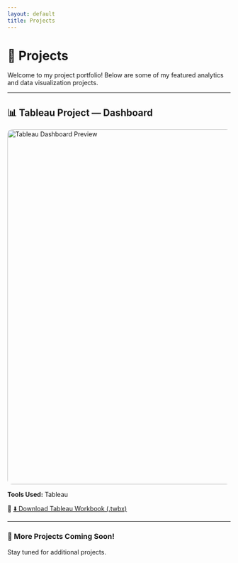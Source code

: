 ```yaml
---
layout: default
title: Projects
---
```


# 💼 Projects

Welcome to my project portfolio! Below are some of my featured analytics and data visualization projects.

---

## 📊 Tableau Project — Dashboard

<img src="/assets/images/tableau_dashboard_preview.png" alt="Tableau Dashboard Preview" width="800" style="display: block; margin: 0 auto; border-radius: 10px;">

**Tools Used:** Tableau 


📁 [⬇️ Download Tableau Workbook (.twbx)](/assets/projects/Final_Project_Group_11.twbx)

---

### 🔗 More Projects Coming Soon!

Stay tuned for additional projects.
